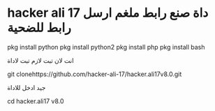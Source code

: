﻿# hacker ali 17 داة صنع رابط ملغم ارسل رابط للضحية 

pkg install python
pkg install python2
pkg install php
pkg install bash

انت لان تبت لازم تبت لاداة 

git clonehttps://github.com/hacker-ali-17/hacker.ali17v8.0.git


جيد ادخل للاداة 


cd hacker.ali17 v8.0



